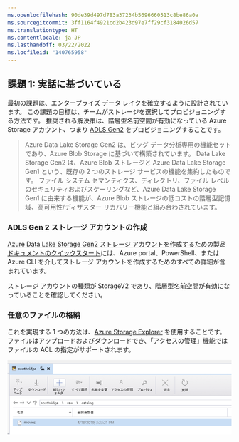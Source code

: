 ```yaml
---
ms.openlocfilehash: 90de39d497d783a37234b5696660513c8be86a0a
ms.sourcegitcommit: 3ff1164f4921cd2b423d97e7ff29cf3184026d57
ms.translationtype: HT
ms.contentlocale: ja-JP
ms.lasthandoff: 03/22/2022
ms.locfileid: "140765958"
---
```

## <a name="challenge-1-based-on-a-true-story"></a>課題 1: 実話に基づいている

最初の課題は、エンタープライズ データ レイクを確立するように設計されています。
この課題の目標は、チームがストレージを選択してプロビジョニングする方法です。
推奨される解決策は、階層型名前空間が有効になっている Azure Storage アカウント、つまり [ADLS Gen2](https://docs.microsoft.com/ja-jp/azure/storage/blobs/data-lake-storage-introduction) をプロビジョニングすることです。

> Azure Data Lake Storage Gen2 は、ビッグ データ分析専用の機能セットであり、Azure Blob Storage に基づいて構築されています。
Data Lake Storage Gen2 は、Azure Blob ストレージと Azure Data Lake Storage Gen1 という、既存の 2 つのストレージ サービスの機能を集約したものです。
ファイル システム セマンティクス、ディレクトリ、ファイル レベルのセキュリティおよびスケーリングなど、Azure Data Lake Storage Gen1 に由来する機能が、Azure Blob ストレージの低コストの階層型記憶域、高可用性/ディザスター リカバリー機能と組み合わされています。

### <a name="creating-an-adls-gen-2-storage-account"></a>ADLS Gen 2 ストレージ アカウントの作成

[Azure Data Lake Storage Gen2 ストレージ アカウントを作成するための製品ドキュメントのクイックスタート](https://docs.microsoft.com/ja-jp/azure/storage/blobs/data-lake-storage-quickstart-create-account)には、Azure portal、PowerShell、または Azure CLI を介してストレージ アカウントを作成するためのすべての詳細が含まれています。

ストレージ アカウントの種類が StorageV2 であり、階層型名前空間が有効になっていることを確認してください。

### <a name="storing-any-file"></a>任意のファイルの格納

これを実現する 1 つの方法は、[Azure Storage Explorer](https://azure.microsoft.com/ja-jp/features/storage-explorer/) を使用することです。
ファイルはアップロードおよびダウンロードでき、「アクセスの管理」機能ではファイルの ACL の指定がサポートされます。

![Azure Storage Explorer - ムービー](./images/storage-explorer-southridge-raw-movies.png)
